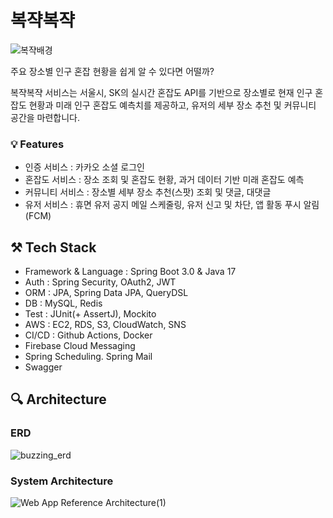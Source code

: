 # 복쟉복쟉

![복쟉배경](https://github.com/Akatsuki-USW/Buzzzzing-Server/assets/72124326/42828c59-0ebe-421b-bd3d-cda88760fbce)

주요 장소별 인구 혼잡 현황을 쉽게 알 수 있다면 어떨까?

복쟉복쟉 서비스는 서울시, SK의 실시간 혼잡도 API를 기반으로 장소별로 현재 인구 혼잡도 현황과 미래 인구 혼잡도 예측치를 제공하고, 유저의 세부 장소 추천 및 커뮤니티 공간을 마련합니다. 

### 💡 Features

- 인증 서비스 : 카카오 소셜 로그인
- 혼잡도 서비스 : 장소 조회 및 혼잡도 현황, 과거 데이터 기반 미래 혼잡도 예측
- 커뮤니티 서비스 : 장소별 세부 장소 추천(스팟) 조회 및 댓글, 대댓글
- 유저 서비스 : 휴면 유저 공지 메일 스케줄링, 유저 신고 및 차단, 앱 활동 푸시 알림(FCM)

## ⚒️ Tech Stack

- Framework & Language : Spring Boot 3.0 & Java 17
- Auth : Spring Security, OAuth2, JWT
- ORM : JPA, Spring Data JPA, QueryDSL
- DB : MySQL, Redis
- Test : JUnit(+ AssertJ), Mockito
- AWS : EC2, RDS, S3, CloudWatch, SNS
- CI/CD : Github Actions, Docker
- Firebase Cloud Messaging
- Spring Scheduling. Spring Mail
- Swagger

## 🔍 Architecture
### ERD
![buzzing_erd](https://github.com/Akatsuki-USW/Buzzzzing-Server/assets/72124326/2248f961-ade7-4a59-a716-be7422c8edf7)

### System Architecture
![Web App Reference Architecture(1)](https://github.com/Akatsuki-USW/Buzzzzing-Server/assets/72124326/104981fc-29e0-48ee-b0d8-edd4965350d8)

